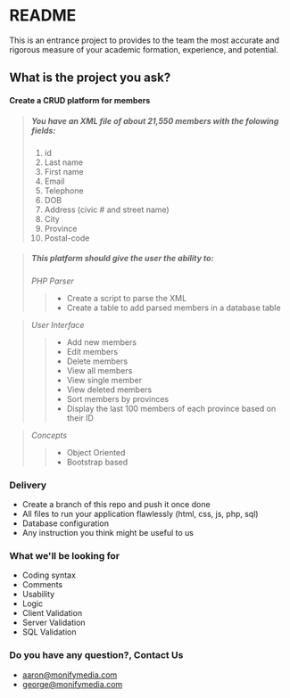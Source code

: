 # README #

This is an entrance project to provides to the team the most accurate and rigorous measure of your academic formation, experience, and potential. 

## What is the project you ask? ##

#### Create a CRUD platform for members ####

> ##### You have an XML file of about 21,550 members with the folowing fields: #####
> 1. id
> 2. Last name
> 3. First name
> 4. Email
> 5. Telephone
> 6. DOB
> 7. Address (civic # and street name)
> 8. City
> 9. Province
> 10. Postal-code

> ##### This platform should give the user the ability to: #####
> _PHP Parser_
> > - Create a script to parse the XML
> > - Create a table to add parsed members in a database table

> _User Interface_
> > - Add new members
> > - Edit members
> > - Delete members
> > - View all members
> > - View single member
> > - View deleted members
> > - Sort members by provinces
> > - Display the last 100 members of each province based on their ID

> _Concepts_
> > - Object Oriented
> > - Bootstrap based

### Delivery ###

* Create a branch of this repo and push it once done
* All files to run your application flawlessly (html, css, js, php, sql)
* Database configuration
* Any instruction you think might be useful to us

### What we'll be looking for ###

* Coding syntax
* Comments
* Usability
* Logic
* Client Validation
* Server Validation
* SQL Validation

### Do you have any question?, Contact Us ###

* aaron@monifymedia.com
* george@monifymedia.com